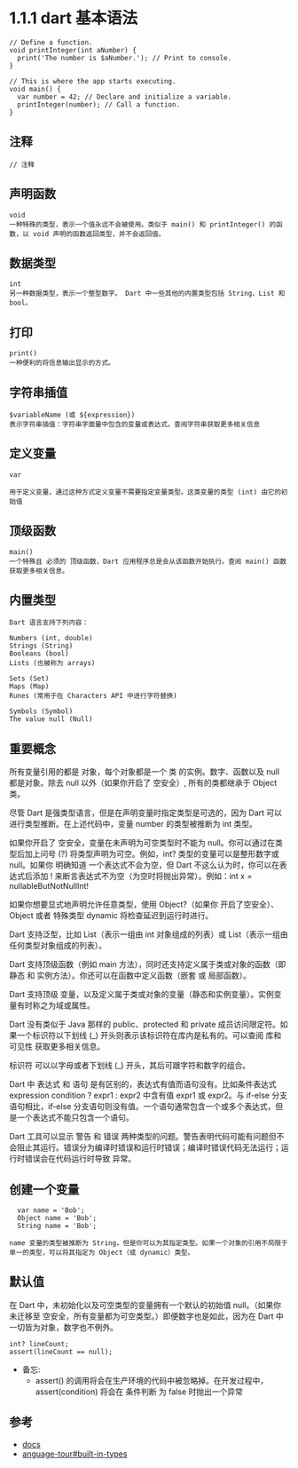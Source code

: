 # 1.1.1 dart 基本语法

```
// Define a function.
void printInteger(int aNumber) {
  print('The number is $aNumber.'); // Print to console.
}

// This is where the app starts executing.
void main() {
  var number = 42; // Declare and initialize a variable.
  printInteger(number); // Call a function.
}
```

## 注释

```
// 注释
```

## 声明函数 

```
void
一种特殊的类型，表示一个值永远不会被使用。类似于 main() 和 printInteger() 的函数，以 void 声明的函数返回类型，并不会返回值。

```

## 数据类型

```
int
另一种数据类型，表示一个整型数字。 Dart 中一些其他的内置类型包括 String、List 和 bool。
```

## 打印

```
print()
一种便利的将信息输出显示的方式。
```

## 字符串插值
```
$variableName (或 ${expression})
表示字符串插值：字符串字面量中包含的变量或表达式。查阅字符串获取更多相关信息
```

## 定义变量

```
var

用于定义变量，通过这种方式定义变量不需要指定变量类型。这类变量的类型 (int) 由它的初始值
```

## 顶级函数

```
main()
一个特殊且 必须的 顶级函数，Dart 应用程序总是会从该函数开始执行。查阅 main() 函数 获取更多相关信息。
```

## 内置类型


```
Dart 语言支持下列内容：

Numbers (int, double)
Strings (String)
Booleans (bool)
Lists (也被称为 arrays)

Sets (Set)
Maps (Map)
Runes (常用于在 Characters API 中进行字符替换)

Symbols (Symbol)
The value null (Null)
```


## 重要概念

所有变量引用的都是 对象，每个对象都是一个 类 的实例。数字、函数以及 null 都是对象。除去 null 以外（如果你开启了 空安全）, 所有的类都继承于 Object 类。

尽管 Dart 是强类型语言，但是在声明变量时指定类型是可选的，因为 Dart 可以进行类型推断。在上述代码中，变量 number 的类型被推断为 int 类型。

如果你开启了 空安全，变量在未声明为可空类型时不能为 null。你可以通过在类型后加上问号 (?) 将类型声明为可空。例如，int? 类型的变量可以是整形数字或 null。如果你 明确知道 一个表达式不会为空，但 Dart 不这么认为时，你可以在表达式后添加 ! 来断言表达式不为空（为空时将抛出异常）。例如：int x = nullableButNotNullInt!

如果你想要显式地声明允许任意类型，使用 Object?（如果你 开启了空安全）、 Object 或者 特殊类型 dynamic 将检查延迟到运行时进行。

Dart 支持泛型，比如 List<int>（表示一组由 int 对象组成的列表）或 List<Object>（表示一组由任何类型对象组成的列表）。

Dart 支持顶级函数（例如 main 方法），同时还支持定义属于类或对象的函数（即 静态 和 实例方法）。你还可以在函数中定义函数（嵌套 或 局部函数）。

Dart 支持顶级 变量，以及定义属于类或对象的变量（静态和实例变量）。实例变量有时称之为域或属性。

Dart 没有类似于 Java 那样的 public、protected 和 private 成员访问限定符。如果一个标识符以下划线 (_) 开头则表示该标识符在库内是私有的。可以查阅 库和可见性 获取更多相关信息。

标识符 可以以字母或者下划线 (_) 开头，其后可跟字符和数字的组合。

Dart 中 表达式 和 语句 是有区别的，表达式有值而语句没有。比如条件表达式 expression condition ? expr1 : expr2 中含有值 expr1 或 expr2。与 if-else 分支语句相比，if-else 分支语句则没有值。一个语句通常包含一个或多个表达式，但是一个表达式不能只包含一个语句。

Dart 工具可以显示 警告 和 错误 两种类型的问题。警告表明代码可能有问题但不会阻止其运行。错误分为编译时错误和运行时错误；编译时错误代码无法运行；运行时错误会在代码运行时导致 异常。

## 创建一个变量
  
  ```
    var name = 'Bob';
    Object name = 'Bob';
    String name = 'Bob';
  
  name 变量的类型被推断为 String，但是你可以为其指定类型。如果一个对象的引用不局限于单一的类型，可以将其指定为 Object（或 dynamic）类型。
  ```

  ## 默认值
  
  在 Dart 中，未初始化以及可空类型的变量拥有一个默认的初始值 null。（如果你未迁移至 空安全，所有变量都为可空类型。）即便数字也是如此，因为在 Dart 中一切皆为对象，数字也不例外。

  ```
  int? lineCount;
  assert(lineCount == null);

  ```  
  
  - 备忘:
    - assert() 的调用将会在生产环境的代码中被忽略掉。在开发过程中，assert(condition) 将会在 条件判断 为 false 时抛出一个异常

## 参考
- [docs](https://dart.cn/guides/language/language-tour)
- [anguage-tour#built-in-types](https://dart.cn/guides/language/language-tour#built-in-types)
